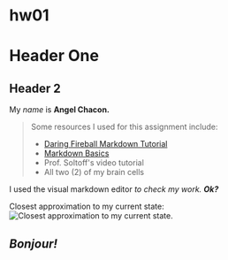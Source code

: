 # hw01

# Header One

## Header 2

My *name* is **Angel Chacon.**

> Some resources I used for this assignment include:
>
> -   [Daring Fireball Markdown Tutorial](https://daringfireball.net/projects/markdown/basics)
> -   [Markdown Basics](https://rmarkdown.rstudio.com/lesson-8.html)
> -   Prof. Soltoff's video tutorial
> -   All two (2) of my brain cells

I used the visual markdown editor *to check my work.* ***Ok?***

Closest approximation to my current state: ![Closest approximation to my current state.](https://i.kym-cdn.com/entries/icons/mobile/000/023/846/lisa.jpg)

## *Bonjour!*